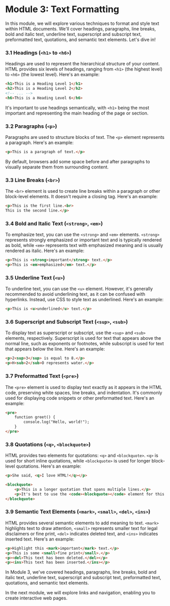 # Module 3: Text Formatting

In this module, we will explore various techniques to format and style text within HTML documents. We'll cover headings, paragraphs, line breaks, bold and italic text, underline text, superscript and subscript text, preformatted text, quotations, and semantic text elements. Let's dive in!

### 3.1 Headings (`<h1>` to `<h6>`)
Headings are used to represent the hierarchical structure of your content. HTML provides six levels of headings, ranging from `<h1>` (the highest level) to `<h6>` (the lowest level). Here's an example:

```html
<h1>This is a Heading Level 1</h1>
<h2>This is a Heading Level 2</h2>
<!-- ... -->
<h6>This is a Heading Level 6</h6>
```

It's important to use headings semantically, with `<h1>` being the most important and representing the main heading of the page or section.

### 3.2 Paragraphs (`<p>`)
Paragraphs are used to structure blocks of text. The `<p>` element represents a paragraph. Here's an example:

```html
<p>This is a paragraph of text.</p>
```

By default, browsers add some space before and after paragraphs to visually separate them from surrounding content.

### 3.3 Line Breaks (`<br>`)
The `<br>` element is used to create line breaks within a paragraph or other block-level elements. It doesn't require a closing tag. Here's an example:

```html
<p>This is the first line.<br>
This is the second line.</p>
```

### 3.4 Bold and Italic Text (`<strong>`, `<em>`)
To emphasize text, you can use the `<strong>` and `<em>` elements. `<strong>` represents strongly emphasized or important text and is typically rendered as bold, while `<em>` represents text with emphasized meaning and is usually rendered as italic. Here's an example:

```html
<p>This is <strong>important</strong> text.</p>
<p>This is <em>emphasized</em> text.</p>
```

### 3.5 Underline Text (`<u>`)
To underline text, you can use the `<u>` element. However, it's generally recommended to avoid underlining text, as it can be confused with hyperlinks. Instead, use CSS to style text as underlined. Here's an example:

```html
<p>This is <u>underlined</u> text.</p>
```

### 3.6 Superscript and Subscript Text (`<sup>`, `<sub>`)
To display text as superscript or subscript, use the `<sup>` and `<sub>` elements, respectively. Superscript is used for text that appears above the normal line, such as exponents or footnotes, while subscript is used for text that appears below the line. Here's an example:

```html
<p>2<sup>3</sup> is equal to 8.</p>
<p>H<sub>2</sub>O represents water.</p>
```

### 3.7 Preformatted Text (`<pre>`)
The `<pre>` element is used to display text exactly as it appears in the HTML code, preserving white spaces, line breaks, and indentation. It's commonly used for displaying code snippets or other preformatted text. Here's an example:

```html
<pre>
    function greet() {
        console.log("Hello, world!");
    }
</pre>
```

### 3.8 Quotations (`<q>`, `<blockquote>`)
HTML provides two elements for quotations: `<q>` and `<blockquote>`. `<q>` is used for short inline quotations, while `<blockquote>` is used for longer block-level quotations. Here's an example:

```html
<p>She said, <q>I love HTML!</q></p>

<blockquote>
    <p>This is a longer quotation that spans multiple lines.</p>
    <p>It's best to use the <code><blockquote></code> element for this.</p>
</blockquote>
```

### 3.9 Semantic Text Elements (`<mark>`, `<small>`, `<del>`, `<ins>`)
HTML provides several semantic elements to add meaning to text. `<mark>` highlights text to draw attention, `<small>` represents smaller text for legal disclaimers or fine print, `<del>` indicates deleted text, and `<ins>` indicates inserted text. Here's an example:

```html
<p>Highlight this <mark>important</mark> text.</p>
<p>This is some <small>fine print</small>.</p>
<p><del>This text has been deleted.</del></p>
<p><ins>This text has been inserted.</ins></p>
```

In Module 3, we've covered headings, paragraphs, line breaks, bold and italic text, underline text, superscript and subscript text, preformatted text, quotations, and semantic text elements.

In the next module, we will explore links and navigation, enabling you to create interactive web pages. 
